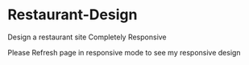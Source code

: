 # Restaurant-Design
Design a restaurant site Completely Responsive

Please Refresh page in responsive mode to see my responsive design
